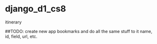 # django_d1_cs8

itinerary

##TODO:
create new app bookmarks and do all the same stuff to it
name, id, field, url, etc.
